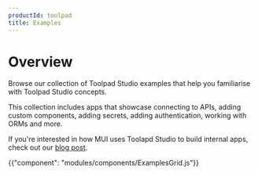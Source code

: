 ```yaml
---
productId: toolpad
title: Examples
---
```


# Overview

<p class="description">Browse our collection of Toolpad Studio examples that help you familiarise with Toolpad Studio concepts.</p>

<!-- #default-branch-switch -->

This collection includes apps that showcase connecting to APIs, adding custom components, adding secrets, adding authentication, working with ORMs and more.

If you're interested in how MUI uses Toolapd Studio to build internal apps, check out our [blog post](https://mui.com/blog/toolpad-use-cases/).

{{"component": "modules/components/ExamplesGrid.js"}}
